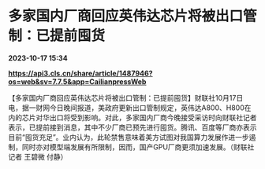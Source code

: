 # 多家国内厂商回应英伟达芯片将被出口管制：已提前囤货

**2023-10-17 15:34**

**https://api3.cls.cn/share/article/1487946?os=web&sv=7.7.5&app=CailianpressWeb**

【多家国内厂商回应英伟达芯片将被出口管制：已提前囤货】财联社10月17日电，据一财网今日晚间报道，美政府更新出口管制规定，英伟达A800、H800在内的芯片对华出口将受到影响。对此，多家国内厂商今晚接受采访时向财联社记者表示，已提前接到消息，其中不少厂商已预先进行囤货。腾讯、百度等厂商亦表示目前“囤货充足”。业内认为，此轮禁售意味着美方试图对我国算力发展作进一步遏制，同时亦对模型端发展有所限制，因而，国产GPU厂商更须加速发展。（财联社记者 王碧微 付静）